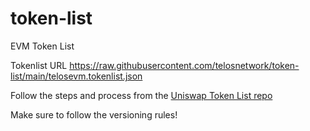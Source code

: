 # token-list
EVM Token List

Tokenlist URL
https://raw.githubusercontent.com/telosnetwork/token-list/main/telosevm.tokenlist.json

Follow the steps and process from the [Uniswap Token List repo](https://github.com/Uniswap/token-lists#authoring-token-lists)

Make sure to follow the versioning rules!
